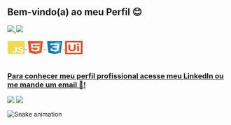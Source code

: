 ## Bem-vindo(a) ao meu Perfil 😊

 <div>
   <a href="https://github.com/Mayara-Lopes">
   <img height="180em" src="https://github-readme-stats-git-master-mayara-lopes-s-team.vercel.app/api?username=Mayara-Lopes&show_icons=true&theme=bear&include_all_commits=true&count_private=true"/>
   <img height="180em" src="https://github-readme-stats-git-master-mayara-lopes-s-team.vercel.app/api/top-langs/?username=Mayara-Lopes&layout=compact&langs_count=6&theme=bear"/>

</div>
<div style="display: inline_block"><br>
  <img align="center" alt="Js" height="30" width="40" src="https://raw.githubusercontent.com/devicons/devicon/master/icons/javascript/javascript-plain.svg">
  <img align="center" alt="HTML" height="30" width="40" src="https://raw.githubusercontent.com/devicons/devicon/master/icons/html5/html5-original.svg">
  <img align="center" alt="CSS" height="30" width="40" src="https://raw.githubusercontent.com/devicons/devicon/master/icons/css3/css3-original.svg">
 <img align="center" alt="Uipath" height="30" width="40" src="https://github.com/Mayara-Lopes/assets/blob/main/PATH.svg">
</div>
 
 <br>
 
  ### Para conhecer meu perfil profissional acesse meu LinkedIn ou me mande um email 📧!
 
<div> 
  <a href="https://www.linkedin.com/in/mayara-lopes-a47276125/" target="_blank"><img src="https://img.shields.io/badge/-LinkedIn-%230077B5?style=for-the-badge&logo=linkedin&logoColor=white" target="_blank"></a>
  <a href = "mailto:mayarablopes@gmail.com"><img src="https://img.shields.io/badge/-Gmail-%23333?style=for-the-badge&logo=gmail&logoColor=white" target="_blank"></a>
   
 
  ![Snake animation](https://github.com/devemdobro/devemdobro/blob/output/github-contribution-grid-snake.svg)

</div>
